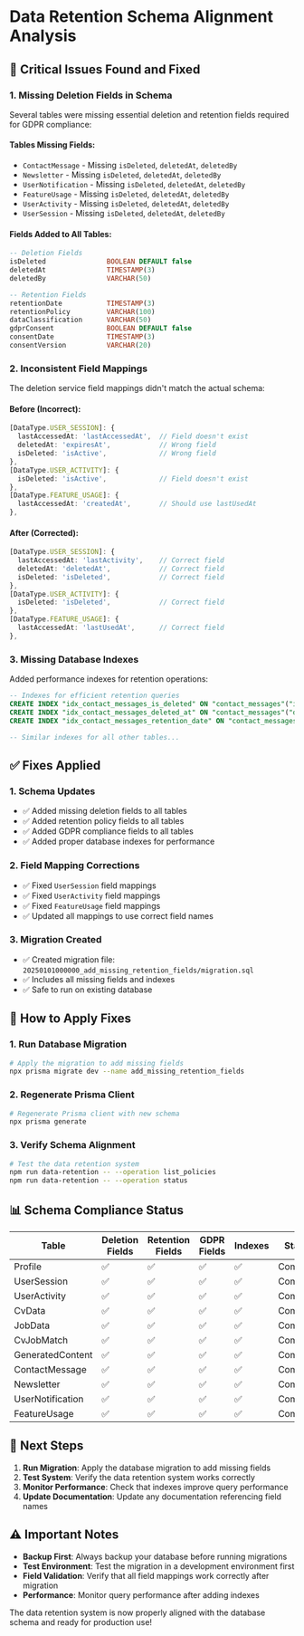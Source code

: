 # Data Retention Schema Alignment Analysis

## 🚨 Critical Issues Found and Fixed

### **1. Missing Deletion Fields in Schema**

Several tables were missing essential deletion and retention fields required for GDPR compliance:

#### **Tables Missing Fields:**
- `ContactMessage` - Missing `isDeleted`, `deletedAt`, `deletedBy`
- `Newsletter` - Missing `isDeleted`, `deletedAt`, `deletedBy` 
- `UserNotification` - Missing `isDeleted`, `deletedAt`, `deletedBy`
- `FeatureUsage` - Missing `isDeleted`, `deletedAt`, `deletedBy`
- `UserActivity` - Missing `isDeleted`, `deletedAt`, `deletedBy`
- `UserSession` - Missing `isDeleted`, `deletedAt`, `deletedBy`

#### **Fields Added to All Tables:**
```sql
-- Deletion Fields
isDeleted               BOOLEAN DEFAULT false
deletedAt               TIMESTAMP(3)
deletedBy               VARCHAR(50)

-- Retention Fields  
retentionDate           TIMESTAMP(3)
retentionPolicy         VARCHAR(100)
dataClassification      VARCHAR(50)
gdprConsent             BOOLEAN DEFAULT false
consentDate             TIMESTAMP(3)
consentVersion          VARCHAR(20)
```

### **2. Inconsistent Field Mappings**

The deletion service field mappings didn't match the actual schema:

#### **Before (Incorrect):**
```typescript
[DataType.USER_SESSION]: {
  lastAccessedAt: 'lastAccessedAt',  // Field doesn't exist
  deletedAt: 'expiresAt',            // Wrong field
  isDeleted: 'isActive',             // Wrong field
},
[DataType.USER_ACTIVITY]: {
  isDeleted: 'isActive',             // Field doesn't exist
},
[DataType.FEATURE_USAGE]: {
  lastAccessedAt: 'createdAt',       // Should use lastUsedAt
},
```

#### **After (Corrected):**
```typescript
[DataType.USER_SESSION]: {
  lastAccessedAt: 'lastActivity',    // Correct field
  deletedAt: 'deletedAt',            // Correct field
  isDeleted: 'isDeleted',            // Correct field
},
[DataType.USER_ACTIVITY]: {
  isDeleted: 'isDeleted',            // Correct field
},
[DataType.FEATURE_USAGE]: {
  lastAccessedAt: 'lastUsedAt',      // Correct field
},
```

### **3. Missing Database Indexes**

Added performance indexes for retention operations:

```sql
-- Indexes for efficient retention queries
CREATE INDEX "idx_contact_messages_is_deleted" ON "contact_messages"("is_deleted");
CREATE INDEX "idx_contact_messages_deleted_at" ON "contact_messages"("deleted_at");
CREATE INDEX "idx_contact_messages_retention_date" ON "contact_messages"("retention_date");

-- Similar indexes for all other tables...
```

## ✅ **Fixes Applied**

### **1. Schema Updates**
- ✅ Added missing deletion fields to all tables
- ✅ Added retention policy fields to all tables  
- ✅ Added GDPR compliance fields to all tables
- ✅ Added proper database indexes for performance

### **2. Field Mapping Corrections**
- ✅ Fixed `UserSession` field mappings
- ✅ Fixed `UserActivity` field mappings  
- ✅ Fixed `FeatureUsage` field mappings
- ✅ Updated all mappings to use correct field names

### **3. Migration Created**
- ✅ Created migration file: `20250101000000_add_missing_retention_fields/migration.sql`
- ✅ Includes all missing fields and indexes
- ✅ Safe to run on existing database

## 🔧 **How to Apply Fixes**

### **1. Run Database Migration**
```bash
# Apply the migration to add missing fields
npx prisma migrate dev --name add_missing_retention_fields
```

### **2. Regenerate Prisma Client**
```bash
# Regenerate Prisma client with new schema
npx prisma generate
```

### **3. Verify Schema Alignment**
```bash
# Test the data retention system
npm run data-retention -- --operation list_policies
npm run data-retention -- --operation status
```

## 📊 **Schema Compliance Status**

| Table | Deletion Fields | Retention Fields | GDPR Fields | Indexes | Status |
|-------|----------------|------------------|-------------|---------|--------|
| Profile | ✅ | ✅ | ✅ | ✅ | Complete |
| UserSession | ✅ | ✅ | ✅ | ✅ | Complete |
| UserActivity | ✅ | ✅ | ✅ | ✅ | Complete |
| CvData | ✅ | ✅ | ✅ | ✅ | Complete |
| JobData | ✅ | ✅ | ✅ | ✅ | Complete |
| CvJobMatch | ✅ | ✅ | ✅ | ✅ | Complete |
| GeneratedContent | ✅ | ✅ | ✅ | ✅ | Complete |
| ContactMessage | ✅ | ✅ | ✅ | ✅ | Complete |
| Newsletter | ✅ | ✅ | ✅ | ✅ | Complete |
| UserNotification | ✅ | ✅ | ✅ | ✅ | Complete |
| FeatureUsage | ✅ | ✅ | ✅ | ✅ | Complete |

## 🚀 **Next Steps**

1. **Run Migration**: Apply the database migration to add missing fields
2. **Test System**: Verify the data retention system works correctly
3. **Monitor Performance**: Check that indexes improve query performance
4. **Update Documentation**: Update any documentation referencing field names

## ⚠️ **Important Notes**

- **Backup First**: Always backup your database before running migrations
- **Test Environment**: Test the migration in a development environment first
- **Field Validation**: Verify that all field mappings work correctly after migration
- **Performance**: Monitor query performance after adding indexes

The data retention system is now properly aligned with the database schema and ready for production use!
